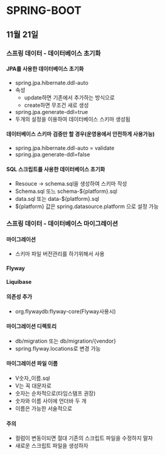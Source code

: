 # SPRING-BOOT

## 11월 21일

### 스프링 데이터 - 데이터베이스 초기화

#### JPA를 사용한 데이터베이스 초기화
* spring.jpa.hibernate.ddl-auto
* 속성
  * update하면 기존에서 추가하는 방식으로
  * create하면 무조건 새로 생성 
* spring.jpa.generate-ddl=true
* 두개의 설정을 이용하여 데이터베이스 스키마 생성됨

#### 데이터베이스 스키마 검증만 할 경우(운영용에서 안전하게 사용가능)
* spring.jpa.hibernate.ddl-auto = validate
* spring.jpa.generate-ddl=false

#### SQL 스크립트를 사용한 데이터베이스 초기화
* Resouce -> schema.sql을 생성하여 스키마 작성
* Schema.sql 또느 schema-${platform}.sql
* data.sql 또는 data-${platform}.sql
* ${platform} 값은 spring.datasource.platform 으로 설정 가능

### 스프링 데이터 - 데이터베이스 마이그레이션

#### 마이그레이션
* 스키마 파일 버전관리를 하기위해서 사용

#### Flyway
#### Liquibase

#### 의존성 추가
* org.flywaydb:flyway-core(Flyway사용시)

#### 마이그레이션 디렉토리
* db/migration 또는 db/migration/{vendor}
* spring.flyway.locations로 변경 가능

#### 마이그레이션 파일 이름
* V숫자_이름.sql
* V는 꼭 대문자로
* 숫자는 순차적으로(타임스탬프 권장)
* 숫자와 이름 사이에 언더바 두 개
* 이름은 가능한 서술적으로

#### 주의
* 컬럼이 변동이되면 절대 기존의 스크립트 파일을 수정하지 말자
* 새로운 스크립트 파일을 생성하자